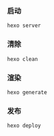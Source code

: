 ### 启动
```
hexo server 
```

### 清除
```
hexo clean
```
### 渲染
```
hexo generate
```

### 发布
```
hexo deploy
```
